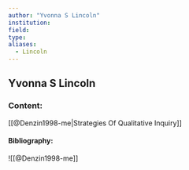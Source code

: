 ```yaml
---
author: "Yvonna S Lincoln"
institution:
field:
type:
aliases:
  - Lincoln
---
```


## Yvonna S Lincoln

### Content:
[[@Denzin1998-me|Strategies Of Qualitative Inquiry]]

#### Bibliography:

![[@Denzin1998-me]]